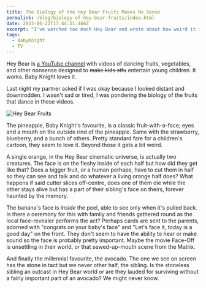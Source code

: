 ```yaml
---
title: The Biology of the Hey Bear Fruits Makes No Sense
permalink: /blog/biology-of-hey-bear-fruits/index.html
date: 2023-06-22T17:44:51.466Z
excerpt: "I've watched too much Hey Bear and wrote about how weird it is"
tags:
  - BabyKnight
  - TV
---
```


Hey Bear is [a YouTube channel](https://www.youtube.com/channel/UCtf9cFBJkHVAf2qMqF01xYg) with videos of dancing fruits, vegetables, and other nonsense designed to ~~make kids stfu~~ entertain young children. It works. Baby Knight loves it.

Last night my partner asked if I was okay because I looked distant and downtrodden. I wasn't sad or tired, I was pondering the biology of the fruits that dance in these videos.

![Hey Bear Fruits](https://cdn.rknight.me/site/hey-bear-fruit-banner.jpg)

The pineapple, Baby Knight's favourite, is a classic fruit-with-a-face; eyes and a mouth on the outside rind of the pineapple. Same with the strawberry, blueberry, and a bunch of others. Pretty standard fare for a children's cartoon, they seem to love it. Beyond those it gets a bit weird.

A single orange, in the Hey Bear cinematic universe, is actually two creatures. The face is on the fleshy inside of each half but how did they get like that? Does a bigger fruit, or a human perhaps, have to cut them in half so they can see and talk and do whatever a living orange half does? What happens if said cutter slices off-centre, does one of them die while the other stays alive but has a part of their sibling's face on theirs, forever haunted by the memory.

The banana's face is _inside_ the peel, able to see only when it's pulled back. Is there a ceremony for this with family and friends gathered round as the local face-revealer performs the act? Perhaps cards are sent to the parents, adorned with "congrats on your baby's face" and "Let's face it, today is a good day" on the front. They don't seem to have the ability to hear or make sound so the face is probably pretty important. Maybe the movie Face-Off is unsettling in their world, or that sewed-up-mouth scene from the Matrix.

And finally the millennial favourite, the avocado. The one we see on screen has the stone in tact but we never other half, the sibling. Is the stoneless sibling an outcast in Hey Bear world or are they lauded for surviving without a fairly important part of an avocado? We might never know.